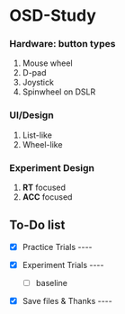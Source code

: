 OSD-Study
===========

### Hardware: button types

1. Mouse wheel
2. D-pad
3. Joystick
4. Spinwheel on DSLR

### UI/Design

1. List-like
2. Wheel-like 

### Experiment Design

1. **RT** focused 
2. **ACC** focused

## To-Do list

- [x] Practice Trials ----  
- [x] Experiment Trials ----  
    - [ ] baseline
- [x] Save files & Thanks ----  




